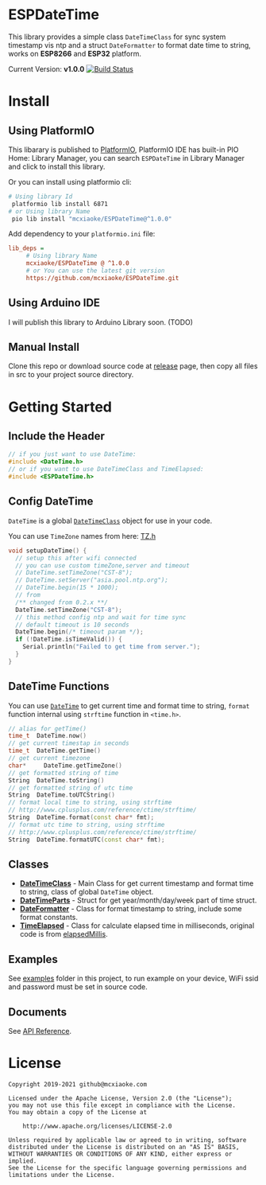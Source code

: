# ESPDateTime

This library provides a simple class `DateTimeClass` for sync system timestamp vis ntp and a struct `DateFormatter` to format date time to string, works on **ESP8266** and **ESP32** platform.

Current Version: **v1.0.0** [![Build Status](https://travis-ci.org/mcxiaoke/ESPDateTime.svg?branch=master)](https://travis-ci.org/mcxiaoke/ESPDateTime)

# Install

## Using PlatformIO

This libarary is published to [PlatformIO](https://platformio.org/lib/show/6871/ESPDateTime), PlatformIO IDE has built-in PIO Home: Library Manager, you can search `ESPDateTime` in Library Manager and click to install this library.

Or you can install using platformio cli:

```bash
# Using library Id
 platformio lib install 6871
# or Using library Name
 pio lib install "mcxiaoke/ESPDateTime@^1.0.0"
```

Add dependency to your `platformio.ini` file:

```ini
lib_deps =
     # Using library Name
     mcxiaoke/ESPDateTime @ ^1.0.0
     # or You can use the latest git version
     https://github.com/mcxiaoke/ESPDateTime.git
```

## Using Arduino IDE

I will publish this library to Arduino Library soon. (TODO)

## Manual Install

Clone this repo or download source code at [release](https://github.com/mcxiaoke/ESPDateTime/releases/latest) page, then copy all files in src to your project source directory.

# Getting Started

## Include the Header

```cpp
// if you just want to use DateTime:
#include <DateTime.h>
// or if you want to use DateTimeClass and TimeElapsed:
#include <ESPDateTime.h>
```

## Config DateTime

`DateTime` is a global [`DateTimeClass`](https://github.com/mcxiaoke/ESPDateTime/blob/master/src/DateTime.h#L58) object for use in your code.

You can use `TimeZone` names from here: [TZ.h](https://github.com/esp8266/Arduino/blob/master/cores/esp8266/TZ.h)

```cpp
void setupDateTime() {
  // setup this after wifi connected
  // you can use custom timeZone,server and timeout
  // DateTime.setTimeZone("CST-8");
  // DateTime.setServer("asia.pool.ntp.org");
  // DateTime.begin(15 * 1000);
  // from
  /** changed from 0.2.x **/
  DateTime.setTimeZone("CST-8");
  // this method config ntp and wait for time sync
  // default timeout is 10 seconds
  DateTime.begin(/* timeout param */);
  if (!DateTime.isTimeValid()) {
    Serial.println("Failed to get time from server.");
  }
}
```

## DateTime Functions

You can use [`DateTime`](https://github.com/mcxiaoke/ESPDateTime/blob/master/src/DateTime.h#L58) to get current time and format time to string, `format` function internal using `strftime` function in `<time.h>`.

```cpp
// alias for getTime()
time_t  DateTime.now()
// get current timestap in seconds
time_t  DateTime.getTime()
// get current timezone
char*     DateTime.getTimeZone()
// get formatted string of time
String  DateTime.toString()
// get formatted string of utc time
String  DateTime.toUTCString()
// format local time to string, using strftime
// http://www.cplusplus.com/reference/ctime/strftime/
String  DateTime.format(const char* fmt);
// format utc time to string, using strftime
// http://www.cplusplus.com/reference/ctime/strftime/
String  DateTime.formatUTC(const char* fmt);
```

## Classes

- [**DateTimeClass**](https://github.com/mcxiaoke/ESPDateTime/blob/master/src/DateTime.h#L58) - Main Class for get current timestamp and format time to string, class of global `DateTime` object.
- [**DateTimeParts**](https://github.com/mcxiaoke/ESPDateTime/blob/master/src/DateTime.h#L20) - Struct for get year/month/day/week part of time struct.
- [**DateFormatter**](https://github.com/mcxiaoke/ESPDateTime/blob/master/src/DateTime.h#L44) - Class for format timestamp to string, include some format constants.
- [**TimeElapsed**](https://github.com/mcxiaoke/ESPDateTime/blob/master/src/TimeElapsed.h) - Class for calculate elapsed time in milliseconds, original code is from [elapsedMillis](https://github.com/pfeerick/elapsedMillis).

## Examples

See [examples](https://github.com/mcxiaoke/ESPDateTime/tree/master/examples/) folder in this project, to run example on your device, WiFi ssid and password must be set in source code.

## Documents

See [API Reference](https://blog.mcxiaoke.com/ESPDateTime/).

# License

    Copyright 2019-2021 github@mcxiaoke.com

    Licensed under the Apache License, Version 2.0 (the "License");
    you may not use this file except in compliance with the License.
    You may obtain a copy of the License at

        http://www.apache.org/licenses/LICENSE-2.0

    Unless required by applicable law or agreed to in writing, software
    distributed under the License is distributed on an "AS IS" BASIS,
    WITHOUT WARRANTIES OR CONDITIONS OF ANY KIND, either express or implied.
    See the License for the specific language governing permissions and
    limitations under the License.
